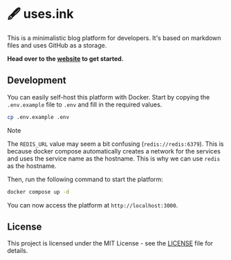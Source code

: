 # 🖋️ uses.ink 

This is a minimalistic blog platform for developers. It's based on markdown files and uses GitHub as a storage.

**Head over to the [website](https://uses.ink) to get started.**

## Development

You can easily self-host this platform with Docker. Start by copying the `.env.example` file to `.env` and fill in the required values.

```bash
cp .env.example .env
```

> [!NOTE]
> The `REDIS_URL` value may seem a bit confusing (`redis://redis:6379`). This is because docker compose automatically creates a network for the services and uses the service name as the hostname. This is why we can use `redis` as the hostname.

Then, run the following command to start the platform:

```bash
docker compose up -d
```

You can now access the platform at `http://localhost:3000`.

## License

This project is licensed under the MIT License - see the [LICENSE](LICENSE) file for details.


